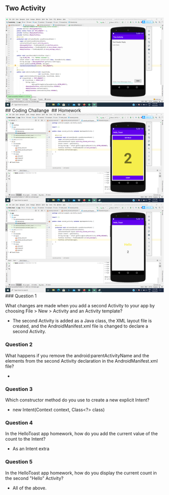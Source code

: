 ## Two Activity 
<img src="/images/Intent.png">
## Coding Challange
<img src="">
## Homework
<img src="/images/Intent(Hw1).png">
<img src="/images/Intent(Hw2).png">
### Question 1

What changes are made when you add a second Activity to your app by choosing File > New > Activity and an Activity template? 

* The second Activity is added as a Java class, the XML layout file is created, and the AndroidManifest.xml file is changed to declare a second Activity.

### Question 2

What happens if you remove the android:parentActivityName and the <meta-data> elements from the second Activity declaration in the AndroidManifest.xml file?
  
*

### Question 3

Which constructor method do you use to create a new explicit Intent?

* new Intent(Context context, Class<?> class) 

### Question 4

In the HelloToast app homework, how do you add the current value of the count to the Intent? 

* As an Intent extra

### Question 5

In the HelloToast app homework, how do you display the current count in the second "Hello" Activity? 

* All of the above.
